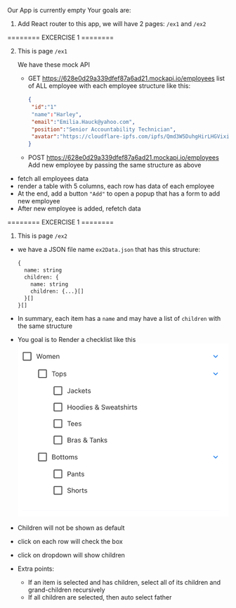 Our App is currently empty
Your goals are:

1. Add React router to this app, we will have 2 pages: `/ex1` and `/ex2`

======== EXCERCISE 1 ========

2. This is page `/ex1`

   We have these mock API

   - GET https://628e0d29a339dfef87a6ad21.mockapi.io/employees
     list of ALL employee with each employee structure like this:

     ```json
     {
      "id":"1"
      "name":"Harley",
      "email":"Emilia.Hauck@yahoo.com",
      "position":"Senior Accountability Technician",
      "avatar":"https://cloudflare-ipfs.com/ipfs/Qmd3W5DuhgHirLHGVixi6V76LhCkZUz6pnFt5AJBiyvHye/avatar/454.jpg"
     }
     ```

   - POST https://628e0d29a339dfef87a6ad21.mockapi.io/employees
     Add new employee by passing the same structure as above

- fetch all employees data
- render a table with 5 columns, each row has data of each employee
- At the end, add a button `"Add"` to open a popup that has a form to add new employee
- After new employee is added, refetch data

======== EXCERCISE 1 ========

1. This is page `/ex2`

- we have a JSON file name `ex2Data.json` that has this structure:

  ```
  {
    name: string
    children: {
      name: string
      children: {...}[]
    }[]
  }[]
  ```

- In summary, each item has a `name` and may have a list of `children` with the same structure
- You goal is to Render a checklist like this ![](ex2.png)
- Children will not be shown as default
- click on each row will check the box
- click on dropdown will show children

- Extra points:
  - If an item is selected and has children, select all of its children and grand-children recursively
  - If all children are selected, then auto select father
